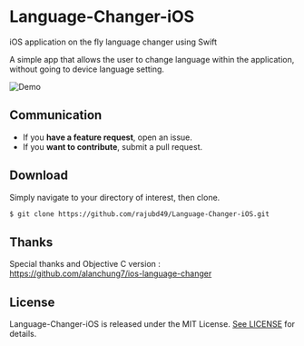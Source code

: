 # Language-Changer-iOS
iOS application on the fly language changer using Swift

A simple app that allows the user to change language within the application, without going to device language setting.

![Demo](https://i.makeagif.com/media/9-18-2017/wZzcY4.gif)

## Communication

- If you **have a feature request**, open an issue.
- If you **want to contribute**, submit a pull request.

## Download

Simply navigate to your directory of interest, then clone.

```bash
$ git clone https://github.com/rajubd49/Language-Changer-iOS.git
```
## Thanks

Special thanks and Objective C version : https://github.com/alanchung7/ios-language-changer

## License

Language-Changer-iOS is released under the MIT License. [See LICENSE](https://github.com/rajubd49/Language-Changer-iOS/blob/master/LICENSE) for details.
